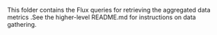 This folder contains the Flux queries for retrieving the aggregated data metrics .See the higher-level README.md for instructions on data gathering.
